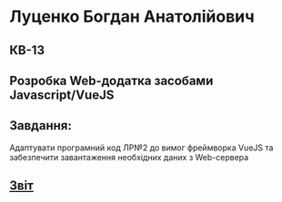 # Луценко Богдан Анатолійович

## КВ-13

## Розробка Web-додатка засобами Javascript/VueJS

## Завдання:

Адаптувати програмний код ЛР№2 до вимог фреймворка VueJS та забезпечити завантаження необхідних даних з Web-сервера 

## [Звіт](https://docs.google.com/document/d/1wTZlTa2WT7nYA87lQWajRlJpGeVhb-Rk3_7mhIichpg/edit?usp=sharing)
